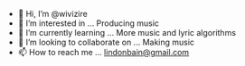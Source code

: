 - 👋 Hi, I’m @wivizire
- 👀 I’m interested in ... Producing music      
- 🌱 I’m currently learning ... More music and lyric algorithms
- 💞️ I’m looking to collaborate on ... Making music
- 📫 How to reach me ... lindonbain@gmail.com 

<!---
wivizire/wivizire is a ✨ special ✨ repository because its `README.md` (this file) appears on your GitHub profile.
You can click the Preview link to take a look at your changes.
--->
